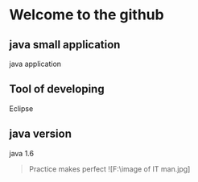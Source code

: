 # Welcome to the github
## java small application
java application
## Tool of developing
Eclipse
## java version
java 1.6
> Practice makes perfect
![F:\\image of IT man.jpg]
